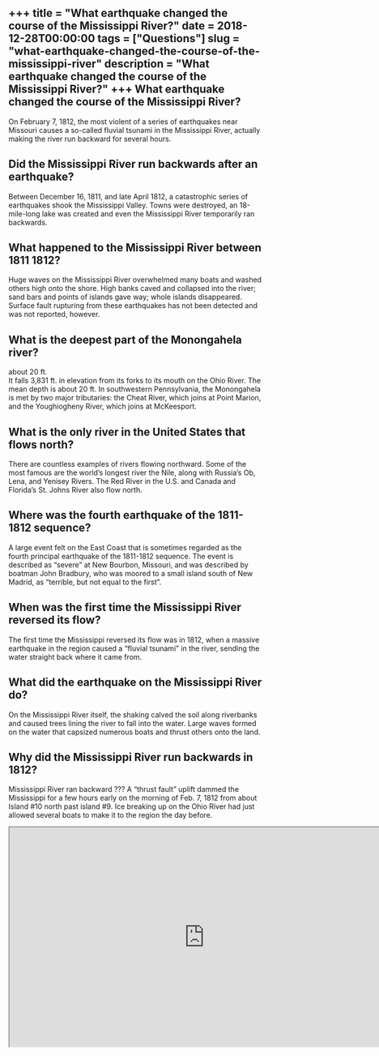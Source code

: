 +++
title = "What earthquake changed the course of the Mississippi River?"
date = 2018-12-28T00:00:00
tags = ["Questions"]
slug = "what-earthquake-changed-the-course-of-the-mississippi-river"
description = "What earthquake changed the course of the Mississippi River?"
+++
What earthquake changed the course of the Mississippi River?
------------------------------------------------------------

On February 7, 1812, the most violent of a series of earthquakes near Missouri causes a so-called fluvial tsunami in the Mississippi River, actually making the river run backward for several hours.

Did the Mississippi River run backwards after an earthquake?
------------------------------------------------------------

Between December 16, 1811, and late April 1812, a catastrophic series of earthquakes shook the Mississippi Valley. Towns were destroyed, an 18-mile-long lake was created and even the Mississippi River temporarily ran backwards.

What happened to the Mississippi River between 1811 1812?
---------------------------------------------------------

Huge waves on the Mississippi River overwhelmed many boats and washed others high onto the shore. High banks caved and collapsed into the river; sand bars and points of islands gave way; whole islands disappeared. Surface fault rupturing from these earthquakes has not been detected and was not reported, however.

What is the deepest part of the Monongahela river?
--------------------------------------------------

about 20 ft.  
It falls 3,831 ft. in elevation from its forks to its mouth on the Ohio River. The mean depth is about 20 ft. In southwestern Pennsylvania, the Monongahela is met by two major tributaries: the Cheat River, which joins at Point Marion, and the Youghiogheny River, which joins at McKeesport.

What is the only river in the United States that flows north?
-------------------------------------------------------------

There are countless examples of rivers flowing northward. Some of the most famous are the world’s longest river the Nile, along with Russia’s Ob, Lena, and Yenisey Rivers. The Red River in the U.S. and Canada and Florida’s St. Johns River also flow north.

Where was the fourth earthquake of the 1811-1812 sequence?
----------------------------------------------------------

A large event felt on the East Coast that is sometimes regarded as the fourth principal earthquake of the 1811-1812 sequence. The event is described as “severe” at New Bourbon, Missouri, and was described by boatman John Bradbury, who was moored to a small island south of New Madrid, as “terrible, but not equal to the first”.

When was the first time the Mississippi River reversed its flow?
----------------------------------------------------------------

The first time the Mississippi reversed its flow was in 1812, when a massive earthquake in the region caused a “fluvial tsunami” in the river, sending the water straight back where it came from.

What did the earthquake on the Mississippi River do?
----------------------------------------------------

On the Mississippi River itself, the shaking calved the soil along riverbanks and caused trees lining the river to fall into the water. Large waves formed on the water that capsized numerous boats and thrust others onto the land.

Why did the Mississippi River run backwards in 1812?
----------------------------------------------------

Mississippi River ran backward ??? A “thrust fault” uplift dammed the Mississippi for a few hours early on the morning of Feb. 7, 1812 from about Island #10 north past island #9. Ice breaking up on the Ohio River had just allowed several boats to make it to the region the day before.

<iframe allow="accelerometer; autoplay; clipboard-write; encrypted-media; gyroscope; picture-in-picture" allowfullscreen="" class="__youtube_prefs__  epyt-is-override  no-lazyload" data-no-lazy="1" data-origheight="433" data-origwidth="770" data-skipgform_ajax_framebjll="" height="433" id="_ytid_69151" loading="lazy" src="https://www.youtube.com/embed/3ueiS1dQiic?enablejsapi=1&autoplay=0&cc_load_policy=0&cc_lang_pref=&iv_load_policy=1&loop=0&modestbranding=0&rel=1&fs=1&playsinline=0&autohide=2&theme=dark&color=red&controls=1&" title="YouTube player" width="770"></iframe>